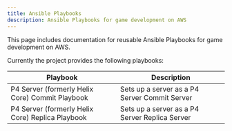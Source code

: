 ```yaml
---
title: Ansible Playbooks
description: Ansible Playbooks for game development on AWS
---
```


This page includes documentation for reusable Ansible Playbooks for game development on AWS.

Currently the project provides the following playbooks:


| Playbook | Description |
|----------|-------------|
| P4 Server (formerly Helix Core) Commit Playbook | Sets up a server as a P4 Server Commit Server
| P4 Server (formerly Helix Core) Replica Playbook | Sets up a server as a P4 Server Replica Server
